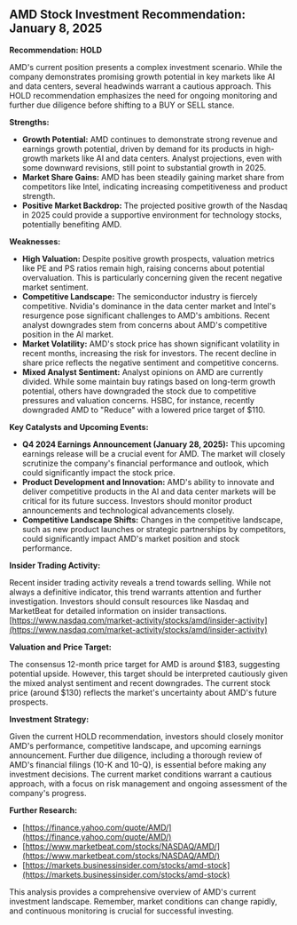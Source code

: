 ## AMD Stock Investment Recommendation: January 8, 2025

**Recommendation: HOLD**

AMD's current position presents a complex investment scenario. While the company demonstrates promising growth potential in key markets like AI and data centers, several headwinds warrant a cautious approach.  This HOLD recommendation emphasizes the need for ongoing monitoring and further due diligence before shifting to a BUY or SELL stance.

**Strengths:**

* **Growth Potential:** AMD continues to demonstrate strong revenue and earnings growth potential, driven by demand for its products in high-growth markets like AI and data centers.  Analyst projections, even with some downward revisions, still point to substantial growth in 2025.
* **Market Share Gains:** AMD has been steadily gaining market share from competitors like Intel, indicating increasing competitiveness and product strength.
* **Positive Market Backdrop:** The projected positive growth of the Nasdaq in 2025 could provide a supportive environment for technology stocks, potentially benefiting AMD.

**Weaknesses:**

* **High Valuation:** Despite positive growth prospects, valuation metrics like PE and PS ratios remain high, raising concerns about potential overvaluation. This is particularly concerning given the recent negative market sentiment.
* **Competitive Landscape:** The semiconductor industry is fiercely competitive.  Nvidia's dominance in the data center market and Intel's resurgence pose significant challenges to AMD's ambitions. Recent analyst downgrades stem from concerns about AMD's competitive position in the AI market.
* **Market Volatility:** AMD's stock price has shown significant volatility in recent months, increasing the risk for investors.  The recent decline in share price reflects the negative sentiment and competitive concerns.
* **Mixed Analyst Sentiment:** Analyst opinions on AMD are currently divided. While some maintain buy ratings based on long-term growth potential, others have downgraded the stock due to competitive pressures and valuation concerns.  HSBC, for instance, recently downgraded AMD to "Reduce" with a lowered price target of $110.

**Key Catalysts and Upcoming Events:**

* **Q4 2024 Earnings Announcement (January 28, 2025):** This upcoming earnings release will be a crucial event for AMD.  The market will closely scrutinize the company's financial performance and outlook, which could significantly impact the stock price.
* **Product Development and Innovation:** AMD's ability to innovate and deliver competitive products in the AI and data center markets will be critical for its future success.  Investors should monitor product announcements and technological advancements closely.
* **Competitive Landscape Shifts:**  Changes in the competitive landscape, such as new product launches or strategic partnerships by competitors, could significantly impact AMD's market position and stock performance.

**Insider Trading Activity:**

Recent insider trading activity reveals a trend towards selling.  While not always a definitive indicator, this trend warrants attention and further investigation.  Investors should consult resources like Nasdaq and MarketBeat for detailed information on insider transactions.  [https://www.nasdaq.com/market-activity/stocks/amd/insider-activity](https://www.nasdaq.com/market-activity/stocks/amd/insider-activity)

**Valuation and Price Target:**

The consensus 12-month price target for AMD is around $183, suggesting potential upside. However, this target should be interpreted cautiously given the mixed analyst sentiment and recent downgrades.  The current stock price (around $130) reflects the market's uncertainty about AMD's future prospects.

**Investment Strategy:**

Given the current HOLD recommendation, investors should closely monitor AMD's performance, competitive landscape, and upcoming earnings announcement.  Further due diligence, including a thorough review of AMD's financial filings (10-K and 10-Q), is essential before making any investment decisions.  The current market conditions warrant a cautious approach, with a focus on risk management and ongoing assessment of the company's progress.

**Further Research:**

* [https://finance.yahoo.com/quote/AMD/](https://finance.yahoo.com/quote/AMD/)
* [https://www.marketbeat.com/stocks/NASDAQ/AMD/](https://www.marketbeat.com/stocks/NASDAQ/AMD/)
* [https://markets.businessinsider.com/stocks/amd-stock](https://markets.businessinsider.com/stocks/amd-stock)


This analysis provides a comprehensive overview of AMD's current investment landscape.  Remember, market conditions can change rapidly, and continuous monitoring is crucial for successful investing.